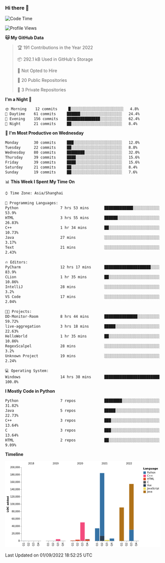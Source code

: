 ### Hi there 👋

<!--START_SECTION:waka-->
![Code Time](http://img.shields.io/badge/Code%20Time-545%20hrs%2032%20mins-blue)

![Profile Views](http://img.shields.io/badge/Profile%20Views-0-blue)

**🐱 My GitHub Data** 

> 🏆 191 Contributions in the Year 2022
 > 
> 📦 292.1 kB Used in GitHub's Storage 
 > 
> 🚫 Not Opted to Hire
 > 
> 📜 20 Public Repositories 
 > 
> 🔑 3 Private Repositories  
 > 
**I'm a Night 🦉** 

```text
🌞 Morning    12 commits     █░░░░░░░░░░░░░░░░░░░░░░░░   4.8% 
🌆 Daytime    61 commits     ██████░░░░░░░░░░░░░░░░░░░   24.4% 
🌃 Evening    156 commits    ███████████████░░░░░░░░░░   62.4% 
🌙 Night      21 commits     ██░░░░░░░░░░░░░░░░░░░░░░░   8.4%

```
📅 **I'm Most Productive on Wednesday** 

```text
Monday       30 commits     ███░░░░░░░░░░░░░░░░░░░░░░   12.0% 
Tuesday      22 commits     ██░░░░░░░░░░░░░░░░░░░░░░░   8.8% 
Wednesday    80 commits     ████████░░░░░░░░░░░░░░░░░   32.0% 
Thursday     39 commits     ████░░░░░░░░░░░░░░░░░░░░░   15.6% 
Friday       39 commits     ████░░░░░░░░░░░░░░░░░░░░░   15.6% 
Saturday     21 commits     ██░░░░░░░░░░░░░░░░░░░░░░░   8.4% 
Sunday       19 commits     ██░░░░░░░░░░░░░░░░░░░░░░░   7.6%

```


📊 **This Week I Spent My Time On** 

```text
⌚︎ Time Zone: Asia/Shanghai

💬 Programming Languages: 
Python                   7 hrs 53 mins       █████████████░░░░░░░░░░░░   53.9% 
HTML                     3 hrs 55 mins       ██████░░░░░░░░░░░░░░░░░░░   26.83% 
C++                      1 hr 34 mins        ██░░░░░░░░░░░░░░░░░░░░░░░   10.73% 
Java                     27 mins             ░░░░░░░░░░░░░░░░░░░░░░░░░   3.17% 
Text                     21 mins             ░░░░░░░░░░░░░░░░░░░░░░░░░   2.43%

🔥 Editors: 
PyCharm                  12 hrs 17 mins      █████████████████████░░░░   83.9% 
CLion                    1 hr 35 mins        ██░░░░░░░░░░░░░░░░░░░░░░░   10.86% 
IntelliJ                 28 mins             ░░░░░░░░░░░░░░░░░░░░░░░░░   3.2% 
VS Code                  17 mins             ░░░░░░░░░░░░░░░░░░░░░░░░░   2.04%

🐱‍💻 Projects: 
DD-Monitor-Room          8 hrs 44 mins       ███████████████░░░░░░░░░░   59.72% 
live-aggregation         3 hrs 18 mins       █████░░░░░░░░░░░░░░░░░░░░   22.63% 
HelloWorld               1 hr 35 mins        ██░░░░░░░░░░░░░░░░░░░░░░░   10.86% 
RegexScalpel             28 mins             ░░░░░░░░░░░░░░░░░░░░░░░░░   3.2% 
Unknown Project          19 mins             ░░░░░░░░░░░░░░░░░░░░░░░░░   2.24%

💻 Operating System: 
Windows                  14 hrs 38 mins      █████████████████████████   100.0%

```

**I Mostly Code in Python** 

```text
Python                   7 repos             ████████░░░░░░░░░░░░░░░░░   31.82% 
Java                     5 repos             █████░░░░░░░░░░░░░░░░░░░░   22.73% 
C++                      3 repos             ███░░░░░░░░░░░░░░░░░░░░░░   13.64% 
C                        3 repos             ███░░░░░░░░░░░░░░░░░░░░░░   13.64% 
HTML                     2 repos             ██░░░░░░░░░░░░░░░░░░░░░░░   9.09%

```


**Timeline**

![Chart not found](https://raw.githubusercontent.com/SuperMaxine/SuperMaxine/main/charts/bar_graph.png) 


 Last Updated on 01/09/2022 18:52:25 UTC
<!--END_SECTION:waka-->

<!--
**SuperMaxine/SuperMaxine** is a ✨ _special_ ✨ repository because its `README.md` (this file) appears on your GitHub profile.

Here are some ideas to get you started:

- 🔭 I’m currently working on ...
- 🌱 I’m currently learning ...
- 👯 I’m looking to collaborate on ...
- 🤔 I’m looking for help with ...
- 💬 Ask me about ...
- 📫 How to reach me: ...
- 😄 Pronouns: ...
- ⚡ Fun fact: ...
-->

